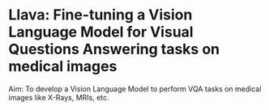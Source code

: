 # Llava: Fine-tuning a Vision Language Model for Visual Questions Answering tasks on medical images
Aim: To develop a Vision Language Model to perform VQA tasks on medical images like X-Rays, MRIs, etc.

